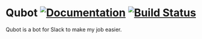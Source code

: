 # Qubot [![Documentation](https://img.shields.io/badge/godoc-reference-blue.svg?style=flat-square)](https://godoc.org/github.com/sevein/qubot) [![Build Status](https://img.shields.io/travis/sevein/qubot/master.svg?style=flat-square)](https://travis-ci.org/sevein/qubot)

Qubot is a bot for Slack to make my job easier.
